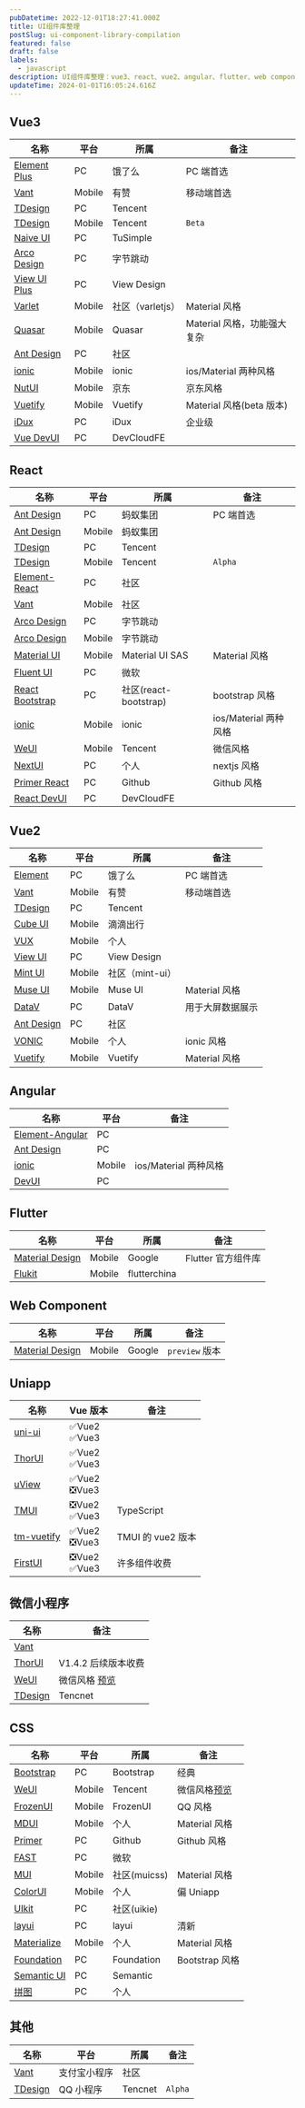```yaml
---
pubDatetime: 2022-12-01T18:27:41.000Z
title: UI组件库整理
postSlug: ui-component-library-compilation
featured: false
draft: false
labels:
  - javascript
description: UI组件库整理：vue3、react、vue2、angular、flutter、web component、uniapp、小程序、css
updateTime: 2024-01-01T16:05:24.616Z
---
```


## Vue3

| 名称                                                                 | 平台   | 所属             | 备注                        |
| -------------------------------------------------------------------- | ------ | ---------------- | --------------------------- |
| [Element Plus](https://element-plus.org/zh-CN/guide/design.html)     | PC     | 饿了么           | PC 端首选                   |
| [Vant](https://vant-contrib.gitee.io/vant/#/zh-CN)                   | Mobile | 有赞             | 移动端首选                  |
| [TDesign](https://tdesign.tencent.com/vue-next/getting-started)      | PC     | Tencent          |                             |
| [TDesign](https://tdesign.tencent.com/mobile-vue/getting-started)    | Mobile | Tencent          | `Beta`                      |
| [Naive UI](https://www.naiveui.com/zh-CN/os-theme)                   | PC     | TuSimple         |                             |
| [Arco Design](https://arco.design/vue/docs/start)                    | PC     | 字节跳动         |                             |
| [View UI Plus](https://www.iviewui.com/view-ui-plus/guide/introduce) | PC     | View Design      |                             |
| [Varlet](https://varlet.gitee.io/varlet-ui/#/zh-CN/index)            | Mobile | 社区（varletjs） | Material 风格               |
| [Quasar](https://quasar.dev/)                                        | Mobile | Quasar           | Material 风格，功能强大复杂 |
| [Ant Design](https://antdv.com/components/overview)                  | PC     | 社区             |                             |
| [ionic](https://ionicframework.com/docs/)                            | Mobile | ionic            | ios/Material 两种风格       |
| [NutUI](https://nutui.jd.com/#/)                                     | Mobile | 京东             | 京东风格                    |
| [Vuetify](https://next.vuetifyjs.com/en/)                            | Mobile | Vuetify          | Material 风格(beta 版本)    |
| [iDux](https://idux.site/)                                           | PC     | iDux             | 企业级                      |
| [Vue DevUI](https://vue-devui.github.io/)                            | PC     | DevCloudFE       |                             |

## React

| 名称                                                                               | 平台   | 所属                  | 备注                  |
| ---------------------------------------------------------------------------------- | ------ | --------------------- | --------------------- |
| [Ant Design](https://ant.design/index-cn)                                          | PC     | 蚂蚁集团              | PC 端首选             |
| [Ant Design](https://mobile.ant.design/zh)                                         | Mobile | 蚂蚁集团              |                       |
| [TDesign](https://tdesign.tencent.com/react/getting-started)                       | PC     | Tencent               |                       |
| [TDesign](https://tdesign.tencent.com/mobile-react/getting-started)                | Mobile | Tencent               | `Alpha`               |
| [Element-React](https://elemefe.github.io/element-react/index#/zh-CN/quick-start)  | PC     | 社区                  |                       |
| [Vant](https://react-vant.3lang.dev/)                                              | Mobile | 社区                  |                       |
| [Arco Design](https://arco.design/react/docs/start)                                | PC     | 字节跳动              |                       |
| [Arco Design](https://arco.design/mobile/react)                                    | Mobile | 字节跳动              |                       |
| [Material UI](https://mui.com/)                                                    | Mobile | Material UI SAS       | Material 风格         |
| [Fluent UI](https://react.fluentui.dev/?path=/docs/concepts-introduction--page)    | PC     | 微软                  |                       |
| [React Bootstrap](https://react-bootstrap.github.io/)                              | PC     | 社区(react-bootstrap) | bootstrap 风格        |
| [ionic](https://ionicframework.com/docs/)                                          | Mobile | ionic                 | ios/Material 两种风格 |
| [WeUI](https://weui.github.io/react-weui/docs/#/react-weui/docs/page/1/articles/0) | Mobile | Tencent               | 微信风格              |
| [NextUI](https://nextui.org/)                                                      | PC     | 个人                  | nextjs 风格           |
| [Primer React](https://primer.style/react/)                                        | PC     | Github                | Github 风格           |
| [React DevUI](https://react-devui.surge.sh/)                                       | PC     | DevCloudFE            |                       |

## Vue2

| 名称                                                                | 平台   | 所属            | 备注             |
| ------------------------------------------------------------------- | ------ | --------------- | ---------------- |
| [Element](https://element.eleme.cn/#/zh-CN)                         | PC     | 饿了么          | PC 端首选        |
| [Vant](https://vant-contrib.gitee.io/vant/v2/#/zh-CN/)              | Mobile | 有赞            | 移动端首选       |
| [TDesign](https://tdesign.tencent.com/vue/getting-started)          | PC     | Tencent         |                  |
| [Cube UI](https://didi.github.io/cube-ui/#/zh-CN/docs/introduction) | Mobile | 滴滴出行        |                  |
| [VUX](https://doc.vux.li/zh-CN/)                                    | Mobile | 个人            |                  |
| [View UI](http://v4.iviewui.com/docs/introduce)                     | PC     | View Design     |                  |
| [Mint UI](http://mint-ui.github.io/docs/#/zh-cn2)                   | Mobile | 社区（mint-ui） |                  |
| [Muse UI](https://muse-ui.org/#/zh-CN)                              | Mobile | Muse UI         | Material 风格    |
| [DataV](http://datav.jiaminghi.com/)                                | PC     | DataV           | 用于大屏数据展示 |
| [Ant Design](https://1x.antdv.com/docs/vue/introduce-cn/)           | PC     | 社区            |                  |
| [VONIC](https://wangdahoo.github.io/vonic-documents/#/?id=vonic)    | Mobile | 个人            | ionic 风格       |
| [Vuetify](https://vuetifyjs.com/zh-Hans/)                           | Mobile | Vuetify         | Material 风格    |

## Angular

| 名称                                                          | 平台   | 备注                  |
| ------------------------------------------------------------- | ------ | --------------------- |
| [Element-Angular](https://github.com/ElemeFE/element-angular) | PC     |                       |
| [Ant Design](http://ng.ant.design/docs/introduce/zh)          | PC     |                       |
| [ionic](https://ionicframework.com/docs/)                     | Mobile | ios/Material 两种风格 |
| [DevUI](https://devui.design/home)                            | PC     |                       |

## Flutter

| 名称                                                      | 平台   | 所属         | 备注               |
| --------------------------------------------------------- | ------ | ------------ | ------------------ |
| [Material Design](https://m3.material.io/develop/flutter) | Mobile | Google       | Flutter 官方组件库 |
| [Flukit](https://github.com/flutterchina/flukit)          | Mobile | flutterchina |                    |

## Web Component

| 名称                                                                          | 平台   | 所属   | 备注           |
| ----------------------------------------------------------------------------- | ------ | ------ | -------------- |
| [Material Design](https://github.com/material-components/material-web#readme) | Mobile | Google | `preview` 版本 |

## Uniapp

| 名称                                                   | Vue 版本           | 备注              |
| ------------------------------------------------------ | ------------------ | ----------------- |
| [uni-ui](https://ext.dcloud.net.cn/plugin?id=55)       | ✅Vue2<br />✅Vue3 |                   |
| [ThorUI](https://thorui.cn/doc/docs/introduce.html)    | ✅Vue2<br />✅Vue3 |                   |
| [uView](https://www.uviewui.com/components/intro.html) | ✅Vue2<br />❎Vue3 |                   |
| [TMUI](https://tmui.design/)                           | ❎Vue2<br />✅Vue3 | TypeScript        |
| [tm-vuetify](https://jx2d.cn/)                         | ✅Vue2<br />❎Vue3 | TMUI 的 vue2 版本 |
| [FirstUI](https://doc.firstui.cn/)                     | ❎Vue2<br />✅Vue3 | 许多组件收费      |

## 微信小程序

| 名称                                                               | 备注                                                                                                   |
| ------------------------------------------------------------------ | ------------------------------------------------------------------------------------------------------ |
| [Vant](https://vant-contrib.gitee.io/vant-weapp/#/home)            |
| [ThorUI](https://github.com/dingyong0214/ThorUI)                   | V1.4.2 后续版本收费                                                                                    |
| [WeUI](https://github.com/Tencent/weui-wxss/)                      | 微信风格 [预览](https://developers.weixin.qq.com/miniprogram/dev/platform-capabilities/extended/weui/) |
| [TDesign](https://tdesign.tencent.com/miniprogram/getting-started) | Tencnet                                                                                                |

## CSS

| 名称                                                                       | 平台   | 所属         | 备注                            |
| -------------------------------------------------------------------------- | ------ | ------------ | ------------------------------- |
| [Bootstrap](https://v5.bootcss.com/docs/5.1/getting-started/introduction/) | PC     | Bootstrap    | 经典                            |
| [WeUI](https://github.com/Tencent/weui/wiki/getting-started)               | Mobile | Tencent      | 微信风格[预览](https://weui.io) |
| [FrozenUI](http://frozenui.github.io/getting-started)                      | Mobile | FrozenUI     | QQ 风格                         |
| [MDUI](https://www.mdui.org/)                                              | Mobile | 个人         | Material 风格                   |
| [Primer](https://primer.style/css/)                                        | PC     | Github       | Github 风格                     |
| [FAST](https://www.fast.design/docs/introduction)                          | PC     | 微软         |                                 |
| [MUI](https://www.muicss.com/)                                             | Mobile | 社区(muicss) | Material 风格                   |
| [ColorUI](https://github.com/weilanwl/coloruicss)                          | Mobile | 个人         | 偏 Uniapp                       |
| [UIkit](https://getuikit.com/docs/introduction)                            | PC     | 社区(uikie)  |                                 |
| [layui](http://layui.org.cn/doc/index.html)                                | PC     | layui        | 清新                            |
| [Materialize](https://materializecss.com/)                                 | Mobile | 个人         | Material 风格                   |
| [Foundation](https://get.foundation/sites/docs/index.html)                 | PC     | Foundation   | Bootstrap 风格                  |
| [Semantic UI](https://semantic-ui.com/introduction/getting-started.html)   | PC     | Semantic     |
| [拼图](https://www.pintuer.com/)                                           | PC     | 个人         |                                 |

## 其他

| 名称                                                                  | 平台         | 所属    | 备注    |
| --------------------------------------------------------------------- | ------------ | ------- | ------- |
| [Vant](https://ant-move.github.io/vant-ailapp-docs/#/intro)           | 支付宝小程序 | 社区    |         |
| [TDesign](https://tdesign.tencent.com/qq-miniprogram/getting-started) | QQ 小程序    | Tencnet | `Alpha` |
